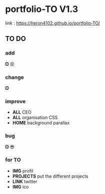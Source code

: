 # portfolio-TO V1.3
link :
https://heron4102.github.io/portfolio-TO/

## TO DO
### add
:negative_squared_cross_mark:
:dizzy_face:

### change
:negative_squared_cross_mark:

### improve
- **ALL** CEO
- **ALL** organisation CSS
- **HOME** background parallax

### bug
:negative_squared_cross_mark:
:sunglasses:

### for TO
- **IMG** profil
- **PROJECTS** put the different projects
- **LINK** twitter
- **IMG** ico